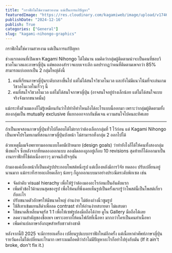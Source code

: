 ```yaml
---
title: "กราฟิกไม่ใช่ความสวยงาม แต่เป็นการแก้ปัญหา"
featuredImage: "https://res.cloudinary.com/kagamiweb/image/upload/v1746027494/blog.coregamehd.com/kagami-nihongo-graphics.jpg"
publishDate: "2024-12-16"
publish: True
categories: ["General"]
slug: "kagami-nihongo-graphics"
---
```



กราฟิกไม่ใช่ความสวยงาม แต่เป็นการแก้ปัญหา

ช่วงแรกตอนที่เปิดเพจ Kagami Nihongo ได้ไม่นาน ผมคิดว่ากลุ่มผู้ติดตามน่าจะเป็นคนที่ชอบวิชวลโนเวลและภาษาญี่ปุ่น แต่พอลองสำรวจแบบเจาะลึก ผลปรากฏว่าคนที่ติดตามเพจกว่า 85% สามารถแบ่งออกเป็น 2 กลุ่มใหญ่ดังนี้

1. คนที่เรียนภาษาญี่ปุ่นระดับกลางขึ้นไป แต่ไม่ได้สนใจวิชวลโนเวล และยังไม่มีแนวโน้มที่จะเล่นเกมวิชวลโนเวลในเร็วๆ นี้
2. คนที่สนใจวิชวลโนเวล แต่ไม่ได้สนใจภาษาญี่ปุ่น (อาจสนใจอยู่บ้างเล็กน้อย แต่ไม่ได้สนใจแบบจริงจังมากขนาดนั้น)

แม้กระทั่งตัวผมเองก็ไม่รู้เหมือนกันว่าไปทำอีท่าไหนถึงได้อะไรแบบนี้ออกมา เพราะว่ากลุ่มผู้ติดตามทั้งสองกลุ่มเป็น mutually exclusive ที่แยกออกจากกันชัดเจน ความสนใจไปคนละทิศเลย

---

ถ้าเป็นเพจสอนภาษาญี่ปุ่นทั่วไปก็ตอบได้ไม่ยากว่าต้องเลือกกลุ่มที่ 1 ไว้ก่อน แต่ Kagami Nihongo เป็นเพจโปรโมทเกมที่สอนภาษาญี่ปุ่นบังหน้า ไม่สามารถทิ้งกลุ่ม 2 ออกไปได้

ด้วยเหตุนี้ผมจึงพยายามออกแบบโดยมีเป้าหมาย (design goals) ว่าทำยังไงก็ได้ให้คนทั้งสองกลุ่มพึงพอใจ ซึ่งหลังจากที่ทดลองออกแบบ ลองผิดลองถูกอยู่เกือบ 10 revisions สุดท้ายก็ได้ออกมาเป็นงานกราฟิกที่ใช้ต่อเนื่องยาวๆ มาจนถึงปัจจุบัน

ถ้ามองแค่เบื้องหน้าก็เป็นแค่รูปประกอบโพสต์หนึ่งรูป แต่เบื้องหลังมีการวิจัย ทดลอง ปรับเปลี่ยนอยู่นานมาก แม้กระทั่งรายละเอียดเล็กๆ น้อยๆ ก็ถูกออกแบบมาอย่างประณีตระดับพิกเซล เช่น

- จัดลำดับ visual hierachy เพื่อให้รู้ว่าต้องมองอะไรก่อนเป็นอันดับแรก
- เพิ่มหัวข้อไว้ด้านบนสุดของรูป เพื่อให้คนที่พึ่งเคยเห็นรูปเป็นครั้งแรกรู้ว่าโพสต์นี้เป็นโพสต์เกี่ยวกับอะไร
- ปรับขนาดตัวอักษรให้มีขนาดใหญ่ อ่านง่าย ไม่ต้องถ่างนิ้วซูมรูป
- ใช้สีเทาเข้มแทนสีดำเพื่อลด contrast ทำให้อ่านง่ายสบายตา ไม่แสบตา
- ใช้ขนาดสี่เหลี่ยมจตุรัส 1:1 เพื่อให้เซฟรูปลงมือถือได้ง่าย ดูใน Gallery มือถือได้เลย
- ลดความสำคัญของชื่อเพจ เพราะอยากให้คนโฟกัสที่เนื้อหา มากกว่าใครเป็นคนทำเนื้อหา
- เพิ่มคำแปลภาษาอังกฤษสำหรับชาวต่างชาติ

หลังจากนี้ปี 2025 จะมีการยกเครื่อง เปลี่ยนรูปแบบกราฟิกใหม่อีกครั้ง แต่เนื้อหาคำศัพท์ภาษาญี่ปุ่นรายวันคงไม่ได้เปลี่ยนอะไรมาก เพราะผมถือคติว่าถ้าไม่มีปัญหาอะไรก็อย่าไปยุ่งกับมัน (️If it ain't broke, don't fix it.)
